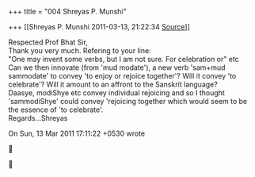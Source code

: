 +++
title = "004 Shreyas P. Munshi"

+++
[[Shreyas P. Munshi	2011-03-13, 21:22:34 [Source](https://groups.google.com/g/samskrita/c/i5LJLKHbdqE)]]



Respected Prof Bhat Sir,  
Thank you very much. Refering to your line:  
"One may invent some verbs, but I am not sure. For celebration or" etc  
Can we then innovate (from 'mud modate'), a new verb 'sam+mud sammodate' to convey 'to enjoy or rejoice together'? Will it convey 'to celebrate'? Will it amount to an affront to the Sanskrit language?  
Daasye, modiShye etc convey individual rejoicing and so I thought 'sammodiShye' could convey 'rejoicing together which would seem to be the essence of 'to celebrate'.  
Regards...Shreyas  
  
On Sun, 13 Mar 2011 17:11:22 +0530 wrote





